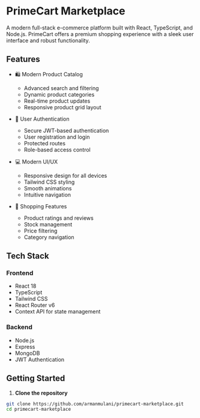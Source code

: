 # PrimeCart Marketplace

A modern full-stack e-commerce platform built with React, TypeScript, and Node.js. PrimeCart offers a premium shopping experience with a sleek user interface and robust functionality.



## Features

- 🛍️ Modern Product Catalog
  - Advanced search and filtering
  - Dynamic product categories
  - Real-time product updates
  - Responsive product grid layout

- 🔐 User Authentication
  - Secure JWT-based authentication
  - User registration and login
  - Protected routes
  - Role-based access control

- 💻 Modern UI/UX
  - Responsive design for all devices
  - Tailwind CSS styling
  - Smooth animations
  - Intuitive navigation

- 🛒 Shopping Features
  - Product ratings and reviews
  - Stock management
  - Price filtering
  - Category navigation

## Tech Stack

### Frontend
- React 18
- TypeScript
- Tailwind CSS
- React Router v6
- Context API for state management

### Backend
- Node.js
- Express
- MongoDB
- JWT Authentication

## Getting Started

1. **Clone the repository**
```bash
git clone https://github.com/armanmulani/primecart-marketplace.git
cd primecart-marketplace
